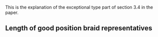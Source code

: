 This is the explanation of the exceptional type part of section 3.4 in the paper.

Length of good position braid representatives
------
